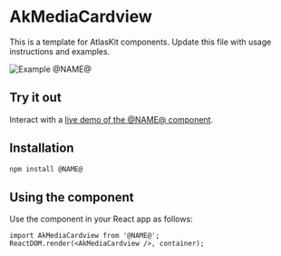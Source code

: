 # AkMediaCardview

This is a template for AtlasKit components. Update this file with usage instructions and examples.

![Example @NAME@](https://bytebucket.org/atlassian/atlaskit/raw/@BITBUCKET_COMMIT@/packages/akmedia-cardview/docs/screencast.gif)

## Try it out

Interact with a [live demo of the @NAME@ component](https://aui-cdn.atlassian.com/atlaskit/stories/@NAME@/@VERSION@/).

## Installation

```sh
npm install @NAME@
```

## Using the component

Use the component in your React app as follows:

```
import AkMediaCardview from '@NAME@';
ReactDOM.render(<AkMediaCardview />, container);
```
